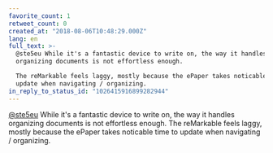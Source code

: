 ```yaml
---
favorite_count: 1
retweet_count: 0
created_at: "2018-08-06T10:48:29.000Z"
lang: en
full_text: >-
  @ste5eu While it's a fantastic device to write on, the way it handles
  organizing documents is not effortless enough. 

  The reMarkable feels laggy, mostly because the ePaper takes noticable time to
  update when navigating / organizing.
in_reply_to_status_id: "1026415916899282944"
---
```


[@ste5eu](https://twitter.com/ste5eu) While it's a fantastic device to write on,
the way it handles organizing documents is not effortless enough. The reMarkable
feels laggy, mostly because the ePaper takes noticable time to update when
navigating / organizing.
